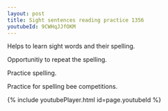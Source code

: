```yaml
---
layout: post
title: Sight sentences reading practice 1356
youtubeId: 9CWHqJJfOKM
---
```

 
 
Helps to learn sight words and their spelling.

Opportunitiy to repeat the spelling. 

Practice spelling. 
 
Practice for spelling bee competitions. 
 
{% include youtubePlayer.html id=page.youtubeId %}
 
 
